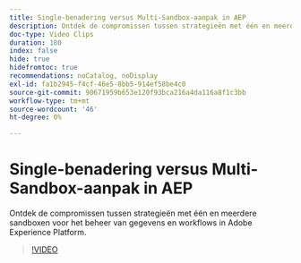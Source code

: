 ```yaml
---
title: Single-benadering versus Multi-Sandbox-aanpak in AEP
description: Ontdek de compromissen tussen strategieën met één en meerdere sandboxen voor het beheer van gegevens en workflows in Adobe Experience Platform.
doc-type: Video Clips
duration: 180
index: false
hide: true
hidefromtoc: true
recommendations: noCatalog, noDisplay
exl-id: fa1b2945-f4cf-46e5-8bb5-914ef58be4c0
source-git-commit: 90671959b653e120f93bca216a4da116a8f1c3bb
workflow-type: tm+mt
source-wordcount: '46'
ht-degree: 0%

---
```


# Single-benadering versus Multi-Sandbox-aanpak in AEP

Ontdek de compromissen tussen strategieën met één en meerdere sandboxen voor het beheer van gegevens en workflows in Adobe Experience Platform.

<!-- 62_S601_3442532_179_single-vs-multisandbox-approach-in-aep -->
>[!VIDEO](https://video.tv.adobe.com/v/3458324/?learn=on&enablevpops=true)
